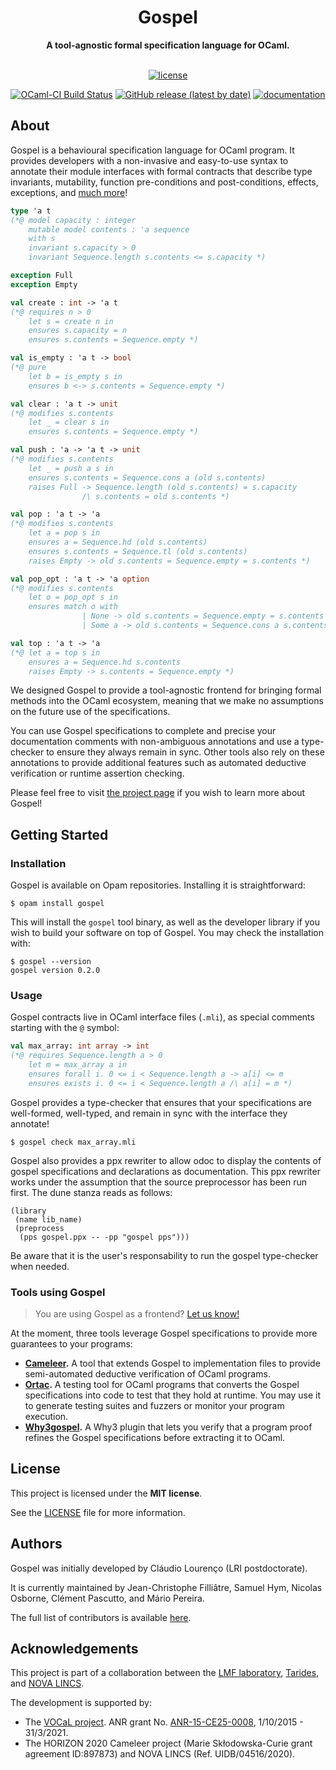 <div align="center">
  <h1>Gospel</h1>
  <strong>A tool-agnostic formal specification language for OCaml.</strong>
</div>

<div align="center">
<br />

[![license](https://img.shields.io/github/license/ocaml-gospel/gospel.svg?style=flat-square)](LICENSE)

[![OCaml-CI Build Status](https://img.shields.io/endpoint?url=https%3A%2F%2Fci.ocamllabs.io%2Fbadge%2Focaml-gospel%2Fgospel%2Fmain&logo=ocaml&style=flat-square)](https://ci.ocamllabs.io/github/ocaml-gospel/gospel)
[![GitHub release (latest by date)](https://img.shields.io/github/v/release/ocaml-gospel/gospel?style=flat-square)](https://github.com/ocaml-gospel/gospel/releases/latest)
[![documentation](https://img.shields.io/badge/documentation-online-blue?style=flat-square)](https://ocaml-gospel.github.io/gospel)

</div>

## About

Gospel is a behavioural specification language for OCaml program. It provides
developers with a non-invasive and easy-to-use syntax to annotate their module
interfaces with formal contracts that describe type invariants, mutability,
function pre-conditions and post-conditions, effects, exceptions, and [much
more](https://ocaml-gospel.github.io/gospel/)!

```ocaml
type 'a t
(*@ model capacity : integer
    mutable model contents : 'a sequence
    with s
    invariant s.capacity > 0
    invariant Sequence.length s.contents <= s.capacity *)

exception Full
exception Empty

val create : int -> 'a t
(*@ requires n > 0
	let s = create n in
    ensures s.capacity = n
    ensures s.contents = Sequence.empty *)

val is_empty : 'a t -> bool
(*@ pure
	let b = is_empty s in
    ensures b <-> s.contents = Sequence.empty *)

val clear : 'a t -> unit
(*@ modifies s.contents
	let _ = clear s in
    ensures s.contents = Sequence.empty *)

val push : 'a -> 'a t -> unit
(*@ modifies s.contents
	let _ = push a s in
    ensures s.contents = Sequence.cons a (old s.contents)
    raises Full -> Sequence.length (old s.contents) = s.capacity
                /\ s.contents = old s.contents *)

val pop : 'a t -> 'a
(*@ modifies s.contents
	let a = pop s in
    ensures a = Sequence.hd (old s.contents)
    ensures s.contents = Sequence.tl (old s.contents)
    raises Empty -> old s.contents = Sequence.empty = s.contents *)

val pop_opt : 'a t -> 'a option
(*@ modifies s.contents
	let o = pop_opt s in
    ensures match o with
                | None -> old s.contents = Sequence.empty = s.contents
                | Some a -> old s.contents = Sequence.cons a s.contents *)

val top : 'a t -> 'a
(*@ let a = top s in
    ensures a = Sequence.hd s.contents
    raises Empty -> s.contents = Sequence.empty *)
```

We designed Gospel to provide a tool-agnostic frontend for bringing formal
methods into the OCaml ecosystem, meaning that we make no assumptions on the
future use of the specifications.

You can use Gospel specifications to complete and precise your documentation
comments with non-ambiguous annotations and use a type-checker to ensure they
always remain in sync. Other tools also rely on these annotations to provide
additional features such as automated deductive verification or runtime
assertion checking.

Please feel free to visit [the project
page](https://ocaml-gospel.github.io/gospel) if you wish to learn more about
Gospel!

## Getting Started

### Installation

Gospel is available on Opam repositories. Installing it is straightforward:

```shell
$ opam install gospel
```

This will install the `gospel` tool binary, as well as the developer library if you
wish to build your software on top of Gospel. You may check the installation with:

```shell
$ gospel --version
gospel version 0.2.0
```

### Usage

Gospel contracts live in OCaml interface files (`.mli`), as special comments
starting with the `@` symbol:

```ocaml
val max_array: int array -> int
(*@ requires Sequence.length a > 0
	let m = max_array a in
    ensures forall i. 0 <= i < Sequence.length a -> a[i] <= m
    ensures exists i. 0 <= i < Sequence.length a /\ a[i] = m *)
```

Gospel provides a type-checker that ensures that your specifications are
well-formed, well-typed, and remain in sync with the interface they annotate!

```shell
$ gospel check max_array.mli
```

Gospel also provides a ppx rewriter to allow odoc to display the contents of
gospel specifications and declarations as documentation. This ppx rewriter
works under the assumption that the source preprocessor has been run first. The
dune stanza reads as follows:

```dune
(library
 (name lib_name)
 (preprocess
  (pps gospel.ppx -- -pp "gospel pps")))
```

Be aware that it is the user's responsability to run the gospel type-checker when needed.

### Tools using Gospel

> You are using Gospel as a frontend? [Let us
> know!](https://github.com/ocaml-gospel/gospel/discussions/new?category=show-and-tell)

At the moment, three tools leverage Gospel specifications to provide more
guarantees to your programs:

- **[Cameleer](https://github.com/ocaml-gospel/cameleer).** A tool that extends
  Gospel to implementation files to provide semi-automated deductive
  verification of OCaml programs.
- **[Ortac](https://github.com/ocaml-gospel/ortac).** A testing tool for OCaml
  programs that converts the Gospel specifications into code to test that they
  hold at runtime. You may use it to generate testing suites and fuzzers or
  monitor your program execution.
- **[Why3gospel](https://github.com/ocaml-gospel/why3gospel).** A Why3 plugin that
  lets you verify that a program proof refines the Gospel specifications before
  extracting it to OCaml.

## License

This project is licensed under the **MIT license**.

See the [LICENSE](LICENSE) file for more information.

## Authors

Gospel was initially developed by Cláudio Lourenço (LRI postdoctorate).

It is currently maintained by Jean-Christophe Filliâtre, Samuel Hym, Nicolas
Osborne, Clément Pascutto, and Mário Pereira.

The full list of contributors is available
[here](https://github.com/ocaml-gospel/gospel/graphs/contributors).

## Acknowledgements

This project is part of a collaboration between the [LMF
laboratory](https://lmf.cnrs.fr/), [Tarides](https://tarides.com/), and [NOVA
LINCS](https://nova-lincs.di.fct.unl.pt/).

The development is supported by:

- The [VOCaL project](https://vocal.lri.fr). ANR grant No.
  [ANR-15-CE25-0008](https://anr.fr/Project-ANR-15-CE25-0008), 1/10/2015 -
  31/3/2021.
- The HORIZON 2020 Cameleer project (Marie Skłodowska-Curie grant agreement
  ID:897873) and NOVA LINCS (Ref. UIDB/04516/2020).
